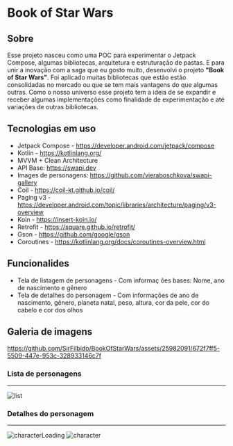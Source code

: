 # Book of Star Wars

## Sobre
Esse projeto nasceu como uma POC para experimentar o Jetpack Compose, algumas bibliotecas, arquitetura e estruturação de pastas. 
E para unir a inovação com a saga que eu gosto muito, desenvolvi o projeto **"Book of Star Wars"**. 
Foi aplicado muitas bibliotecas que estão estão consolidadas no mercado ou que se tem mais vantagens do que algumas outras.
Como o nosso universo esse projeto tem a ideia de se expandir e receber algumas implementações como finalidade de experimentação e até variações de outras bibliotecas.

## Tecnologias em uso
* Jetpack Compose - https://developer.android.com/jetpack/compose
* Kotlin - https://kotlinlang.org/
* MVVM + Clean Architecture
* API Base: https://swapi.dev
* Images de personagens: https://github.com/vieraboschkova/swapi-gallery
* Coil - https://coil-kt.github.io/coil/
* Paging v3 - https://developer.android.com/topic/libraries/architecture/paging/v3-overview
* Koin - https://insert-koin.io/
* Retrofit - https://square.github.io/retrofit/
* Gson - https://github.com/google/gson
* Coroutines - https://kotlinlang.org/docs/coroutines-overview.html

## Funcionalides
* Tela de listagem de personagens - Com informaç
ões bases: Nome, ano de nascimento e gênero
* Tela de detalhes do personagem - Com informações de ano de nascimento, gênero, planeta natal, peso, altura, cor da pele, cor do cabelo e cor dos olhos

## Galeria de imagens
https://github.com/SirFilbido/BookOfStarWars/assets/25982091/672f7ff5-5509-447e-953c-328933146c7f

### Lista de personagens
---

![list](https://github.com/SirFilbido/BookOfStarWars/assets/25982091/87f5b163-e37f-4b9a-a9bc-b319b4c7bef6)

### Detalhes do personagem
---

![characterLoading](https://github.com/SirFilbido/BookOfStarWars/assets/25982091/2ff970d2-3e72-4105-9172-36007e786c4e)
![character](https://github.com/SirFilbido/BookOfStarWars/assets/25982091/26ea176c-ba3e-41b3-a289-ba1761c975fb)
